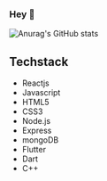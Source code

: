 ### Hey 👋

![Anurag's GitHub stats](https://github-readme-stats.vercel.app/api?username=Marcixy&show_icons=true&theme=dark)

## Techstack

* Reactjs
* Javascript
* HTML5
* CSS3
* Node.js
* Express
* mongoDB
* Flutter
* Dart
* C++
